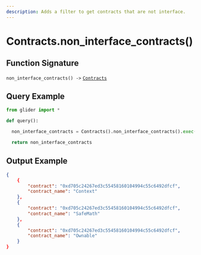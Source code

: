 ```yaml
---
description: Adds a filter to get contracts that are not interface.
---
```


# Contracts.non\_interface\_contracts()

## Function Signature

`non_interface_contracts() ->` [`Contracts`](./)

## Query Example

```python
from glider import *

def query():

  non_interface_contracts = Contracts().non_interface_contracts().exec(3)

  return non_interface_contracts
```

## Output Example

```json
{
    {
        "contract": "0xd705c24267ed3c55458160104994c55c6492dfcf",
        "contract_name": "Context"
    },
    {
        "contract": "0xd705c24267ed3c55458160104994c55c6492dfcf",
        "contract_name": "SafeMath"
    },
    {
        "contract": "0xd705c24267ed3c55458160104994c55c6492dfcf",
        "contract_name": "Ownable"
    }
}
```
